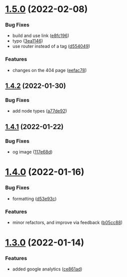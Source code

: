 # [1.5.0](https://github.com/avneesh0612/portfolio/compare/v1.4.2...v1.5.0) (2022-02-08)

### Bug Fixes

- build and use link ([e8fc196](https://github.com/avneesh0612/portfolio/commit/e8fc1965d0f7d77fec6aecd0f0e8b8e8791f9312))
- typo ([3ea1146](https://github.com/avneesh0612/portfolio/commit/3ea11468f2aa841de16712e253a03c941ae77f85))
- use router instead of a tag ([d554049](https://github.com/avneesh0612/portfolio/commit/d554049f05bae4cde300afa6d152f7b39f45adeb))

### Features

- changes on the 404 page ([eefac78](https://github.com/avneesh0612/portfolio/commit/eefac7857de018db1906f82d7cc1aef7204490bd))

## [1.4.2](https://github.com/avneesh0612/portfolio/compare/v1.4.1...v1.4.2) (2022-01-30)

### Bug Fixes

- add node types ([a77de92](https://github.com/avneesh0612/portfolio/commit/a77de92b4e04b87a2f5bc51d6c1c11a861716065))

## [1.4.1](https://github.com/avneesh0612/portfolio/compare/v1.4.0...v1.4.1) (2022-01-22)

### Bug Fixes

- og image ([117e68d](https://github.com/avneesh0612/portfolio/commit/117e68d7449a4f8bf1bf0bcd294b4dfa4b987b8a))

# [1.4.0](https://github.com/avneesh0612/portfolio/compare/v1.3.0...v1.4.0) (2022-01-16)

### Bug Fixes

- formatting ([d53e93c](https://github.com/avneesh0612/portfolio/commit/d53e93c61261d9b5b1d2ca7942ff27f7bf08dba7))

### Features

- minor refactors, and improve via feedback ([b05cc88](https://github.com/avneesh0612/portfolio/commit/b05cc88a0f9dae698038db9587c49b23d91caf74))

# [1.3.0](https://github.com/avneesh0612/portfolio/compare/v1.2.2...v1.3.0) (2022-01-14)

### Features

- added google analytics ([ce861ad](https://github.com/avneesh0612/portfolio/commit/ce861ada8b76474979fd5fb866bee55d7b9acc7f))

